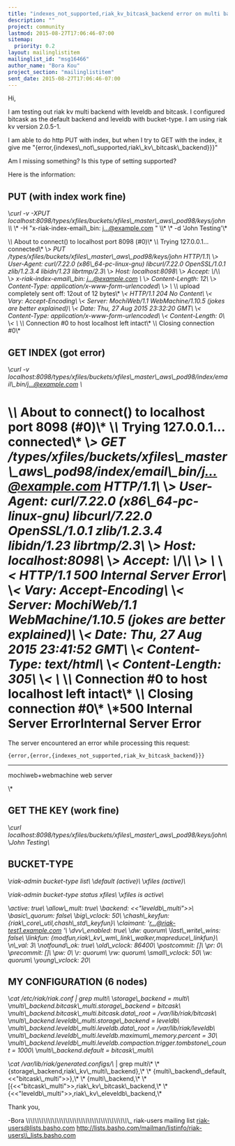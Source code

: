 ```yaml
---
title: "indexes_not_supported,riak_kv_bitcask_backend error on multi backend	with leveldb"
description: ""
project: community
lastmod: 2015-08-27T17:06:46-07:00
sitemap:
  priority: 0.2
layout: mailinglistitem
mailinglist_id: "msg16466"
author_name: "Bora Kou"
project_section: "mailinglistitem"
sent_date: 2015-08-27T17:06:46-07:00
---
```



Hi,

I am testing out riak kv multi backend with leveldb and bitcask. I
configured bitcask as the default backend and leveldb with bucket-type. I
am using riak kv version 2.0.5-1.

I am able to do http PUT with index, but when I try to GET with the index,
it give me "{error,{indexes\\_not\\_supported,riak\\_kv\\_bitcask\\_backend}}}"

Am I missing something? Is this type of setting supported?

Here is the information:

## PUT (with index work fine)
\\*curl -v -XPUT
localhost:8098/types/xfiles/buckets/xfiles\\_master\\_aws\\_pod98/keys/john \\\\*
\\* -H "x-riak-index-email\\_bin: j...@example.com " \\\\*
\\* -d 'John Testing'\\*

\\*\\* About to connect() to localhost port 8098 (#0)\\*
\\*\\* Trying 127.0.0.1... connected\\*
\\*&gt; PUT /types/xfiles/buckets/xfiles\\_master\\_aws\\_pod98/keys/john HTTP/1.1\\*
\\*&gt; User-Agent: curl/7.22.0 (x86\\_64-pc-linux-gnu) libcurl/7.22.0
OpenSSL/1.0.1 zlib/1.2.3.4  libidn/1.23 librtmp/2.3\\*
\\*&gt; Host: localhost:8098\\*
\\*&gt; Accept: \\*/\\*\\*
\\*&gt; x-riak-index-email\\_bin: j...@example.com \\*
\\*&gt; Content-Length: 12\\*
\\*&gt; Content-Type: application/x-www-form-urlencoded\\*
\\*&gt; \\*
\\*\\* upload completely sent off: 12out of 12 bytes\\*
\\*&lt; HTTP/1.1 204 No Content\\*
\\*&lt; Vary: Accept-Encoding\\*
\\*&lt; Server: MochiWeb/1.1 WebMachine/1.10.5 (jokes are better explained)\\*
\\*&lt; Date: Thu, 27 Aug 2015 23:32:20 GMT\\*
\\*&lt; Content-Type: application/x-www-form-urlencoded\\*
\\*&lt; Content-Length: 0\\*
\\*&lt; \\*
\\*\\* Connection #0 to host localhost left intact\\*
\\*\\* Closing connection #0\\*

## GET INDEX (got error)
\\*curl -v
localhost:8098/types/xfiles/buckets/xfiles\\_master\\_aws\\_pod98/index/email\\_bin/j...@example.com
\\*

\\*\\* About to connect() to localhost port 8098 (#0)\\*
\\*\\* Trying 127.0.0.1... connected\\*
\\*&gt; GET
/types/xfiles/buckets/xfiles\\_master\\_aws\\_pod98/index/email\\_bin/j...@example.com
 HTTP/1.1\\*
\\*&gt; User-Agent: curl/7.22.0 (x86\\_64-pc-linux-gnu) libcurl/7.22.0
OpenSSL/1.0.1 zlib/1.2.3.4  libidn/1.23 librtmp/2.3\\*
\\*&gt; Host: localhost:8098\\*
\\*&gt; Accept: \\*/\\*\\*
\\*&gt; \\*
\\*&lt; HTTP/1.1 500 Internal Server Error\\*
\\*&lt; Vary: Accept-Encoding\\*
\\*&lt; Server: MochiWeb/1.1 WebMachine/1.10.5 (jokes are better explained)\\*
\\*&lt; Date: Thu, 27 Aug 2015 23:41:52 GMT\\*
\\*&lt; Content-Type: text/html\\*
\\*&lt; Content-Length: 305\\*
\\*&lt; \\*
\\*\\* Connection #0 to host localhost left intact\\*
\\*\\* Closing connection #0\\*
\\*500 Internal Server
ErrorInternal Server Error
=====================

The server
encountered an error while processing this
request:  

```
{error,{error,{indexes_not_supported,riak_kv_bitcask_backend}}}
```


---

mochiweb+webmachine
web server

\\*

## GET THE KEY (work fine)
\\*curl localhost:8098/types/xfiles/buckets/xfiles\\_master\\_aws\\_pod98/keys/john\\*
\\*John Testing\\*


## BUCKET-TYPE
\\*riak-admin bucket-type list\\*
\\*default (active)\\*
\\*xfiles (active)\\*

\\*riak-admin bucket-type status xfiles\\*
\\*xfiles is active\\*

\\*active: true\\*
\\*allow\\_mult: true\\*
\\*backend: &lt;&lt;"leveldb\\_multi"&gt;&gt;\\*
\\*basic\\_quorum: false\\*
\\*big\\_vclock: 50\\*
\\*chash\\_keyfun: {riak\\_core\\_util,chash\\_std\\_keyfun}\\*
\\*claimant: 'r...@riak-test1.example.com '\\*
\\*dvv\\_enabled: true\\*
\\*dw: quorum\\*
\\*last\\_write\\_wins: false\\*
\\*linkfun: {modfun,riak\\_kv\\_wm\\_link\\_walker,mapreduce\\_linkfun}\\*
\\*n\\_val: 3\\*
\\*notfound\\_ok: true\\*
\\*old\\_vclock: 86400\\*
\\*postcommit: []\\*
\\*pr: 0\\*
\\*precommit: []\\*
\\*pw: 0\\*
\\*r: quorum\\*
\\*rw: quorum\\*
\\*small\\_vclock: 50\\*
\\*w: quorum\\*
\\*young\\_vclock: 20\\*


## MY CONFIGURATION (6 nodes)
\\*cat /etc/riak/riak.conf | grep multi\\*
\\*storage\\_backend = multi\\*
\\*multi\\_backend.bitcask\\_multi.storage\\_backend = bitcask\\*
\\*multi\\_backend.bitcask\\_multi.bitcask.data\\_root = /var/lib/riak/bitcask\\*
\\*multi\\_backend.leveldb\\_multi.storage\\_backend = leveldb\\*
\\*multi\\_backend.leveldb\\_multi.leveldb.data\\_root = /var/lib/riak/leveldb\\*
\\*multi\\_backend.leveldb\\_multi.leveldb.maximum\\_memory.percent = 30\\*
\\*multi\\_backend.leveldb\\_multi.leveldb.compaction.trigger.tombstone\\_count =
1000\\*
\\*multi\\_backend.default = bitcask\\_multi\\*

\\*cat /var/lib/riak/generated.configs/\\* | grep multi\\*
\\* {storage\\_backend,riak\\_kv\\_multi\\_backend},\\*
\\* {multi\\_backend\\_default,&lt;&lt;"bitcask\\_multi"&gt;&gt;},\\*
\\* {multi\\_backend,\\*
\\* [{&lt;&lt;"bitcask\\_multi"&gt;&gt;,riak\\_kv\\_bitcask\\_backend,\\*
\\* {&lt;&lt;"leveldb\\_multi"&gt;&gt;,riak\\_kv\\_eleveldb\\_backend,\\*




Thank you,


-Bora
\\_\\_\\_\\_\\_\\_\\_\\_\\_\\_\\_\\_\\_\\_\\_\\_\\_\\_\\_\\_\\_\\_\\_\\_\\_\\_\\_\\_\\_\\_\\_\\_\\_\\_\\_\\_\\_\\_\\_\\_\\_\\_\\_\\_\\_\\_\\_
riak-users mailing list
riak-users@lists.basho.com
http://lists.basho.com/mailman/listinfo/riak-users\\_lists.basho.com

